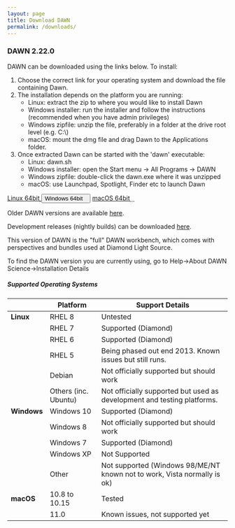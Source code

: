 ```yaml
---
layout: page
title: Download DAWN
permalink: /downloads/
---
```

### DAWN 2.22.0


DAWN can be downloaded using the links below. To install:

1. Choose the correct link for your operating system and download the file containing Dawn.
2. The installation depends on the platform you are running:
    * Linux: extract the zip to where you would like to install Dawn
    * Windows installer: run the installer and follow the instructions (recommended when you have admin privileges)
    * Windows zipfile: unzip the file, preferably in a folder at the drive root level (e.g. C:\\)
    * macOS: mount the dmg file and drag Dawn to the Applications folder.
3. Once extracted Dawn can be started with the 'dawn' executable:
    * Linux: dawn.sh
    * Windows installer: open the Start menu &rarr; All Programs &rarr; DAWN
    * Windows zipfile: double-click the dawn.exe where it was unzipped
    * macOS: use Launchpad, Spotlight, Finder etc to launch Dawn
	
<script>
	function showHide(elementId){
		var element = document.getElementById(elementId);
		if(element.style.display == 'none'){
			element.style.display = 'block';
		} else {
			element.style.display = 'none';
		}
	}
</script>
<div class="row center">
	<a href="https://alfred.diamond.ac.uk/DawnDiamond/2.22/downloads/builds-release/DawnDiamond-2.22.0.v20210623-1341-linux.x86_64.zip" class="btn-large waves-effect" onclick="trackOutboundLink('https://alfred.diamond.ac.uk/DawnDiamond/2.22/downloads/builds-release/DawnDiamond-2.22.0.v20210623-1341-linux.x86_64.zip'); return false;">
		Linux 64bit<i class="material-icons right">&#xE2C4;</i>
	</a>
	<button type="button" class="btn-large waves-effect" onclick="showHide('winExeOrZip')">
		Windows 64bit<i class="material-icons right">&#xE2C4;</i>
	</button>
	<a href="https://alfred.diamond.ac.uk/DawnDiamond/2.22/downloads/builds-release/DawnDiamond-2.22.0.v20210623-1341-macosx.x86_64.dmg" class="btn-large waves-effect" onclick="trackOutboundLink('https://alfred.diamond.ac.uk/DawnDiamond/2.22/downloads/builds-release/DawnDiamond-2.22.0.v20210623-1341-macosx.x86_64.dmg'); return false;">
		macOS 64bit<i class="material-icons right">&#xE2C4;</i>
	</a>
</div>

<div id="winExeOrZip" class="row center" style="display: none">
	<a href="https://alfred.diamond.ac.uk/DawnDiamond/2.22/downloads/builds-release/DawnDiamond-2.22.0.v20210623-1341-win32.x86_64-inst.exe" class="btn-large waves-effect" onclick="trackOutboundLink('https://alfred.diamond.ac.uk/DawnDiamond/2.22/downloads/builds-release/DawnDiamond-2.22.0.v20210623-1341-win32.x86_64-inst.exe'); return false;">
		EXE<i class="material-icons right">&#xE2C4;</i>
	</a>
	<a href="https://alfred.diamond.ac.uk/DawnDiamond/2.22/downloads/builds-release/DawnDiamond-2.22.0.v20210623-1341-win32.x86_64.zip" class="btn-large waves-effect" onclick="trackOutboundLink('https://alfred.diamond.ac.uk/DawnDiamond/2.22/downloads/builds-release/DawnDiamond-2.22.0.v20210623-1341-win32.x86_64.zip'); return false;">
		ZIP<i class="material-icons right">&#xE2C4;</i>
	</a>
</div>

Older DAWN versions are available [here](https://alfred.diamond.ac.uk/DawnDiamond/).

Development releases (nightly builds) can be downloaded [here](https://alfred.diamond.ac.uk/DawnDiamond/master/downloads/builds-snapshot/).

This version of DAWN is the "full" DAWN workbench, which comes with perspectives and bundles used at Diamond Light Source.

To find the DAWN version you are currently using, go to Help&rarr;About DAWN Science&rarr;Installation Details

##### Supported Operating Systems

|               | Platform             | Support Details                                                          |
|---------------|----------------------|--------------------------------------------------------------------------|
| **Linux**     | RHEL 8               | Untested                                                                 |
|               | RHEL 7               | Supported (Diamond)                                                      |
|               | RHEL 6               | Supported (Diamond)                                                      |
|               | RHEL 5               | Being phased out end 2013. Known issues but still runs.                  |
|               | Debian               | Not officially supported but should work                                 |
|               | Others (inc. Ubuntu) | Not officially supported but used as development and testing platforms.  |
| **Windows**   | Windows 10           | Supported (Diamond)                                                      |
|               | Windows 8            | Not officially supported but should work                                 |
|               | Windows 7            | Supported (Diamond)                                                      |
|               | Windows XP           | Not Supported                                                            |
|               | Other                | Not supported (Windows 98/ME/NT known not to work, Vista normally is ok) |
| **macOS**     | 10.8 to 10.15        | Tested                                                                   |
|               | 11.0                 | Known issues, not supported yet                                          |

